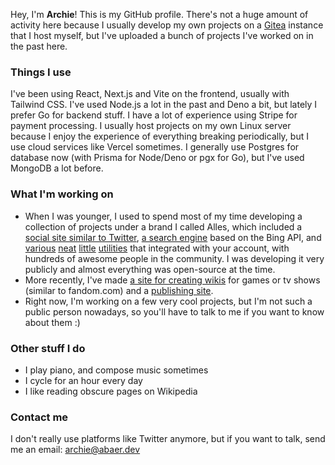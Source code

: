 Hey, I'm **Archie**! This is my GitHub profile. There's not a huge amount of activity here because I usually develop my own projects on a [Gitea](https://gitea.io) instance that I host myself, but I've uploaded a bunch of projects I've worked on in the past here.

### Things I use
I've been using React, Next.js and Vite on the frontend, usually with Tailwind CSS. I've used Node.js a lot in the past and Deno a bit, but lately I prefer Go for backend stuff. I have a lot of experience using Stripe for payment processing. I usually host projects on my own Linux server because I enjoy the experience of everything breaking periodically, but I use cloud services like Vercel sometimes. I generally use Postgres for database now (with Prisma for Node/Deno or pgx for Go), but I've used MongoDB a lot before.

### What I'm working on
- When I was younger, I used to spend most of my time developing a collection of projects under a brand I called Alles, which included a [social site similar to Twitter](https://github.com/xkcdstickfigure/micro), [a search engine](https://github.com/xkcdstickfigure/bing) based on the Bing API, and [various](https://github.com/xkcdstickfigure/pulsar) [neat](https://github.com/xkcdstickfigure/tab-home) [little](https://github.com/xkcdstickfigure/verdaccio-api-auth) [utilities](https://github.com/xkcdstickfigure/mcauth) that integrated with your account, with hundreds of awesome people in the community. I was developing it very publicly and almost everything was open-source at the time.
- More recently, I've made [a site for creating wikis](https://github.com/xkcdstickfigure/wiki) for games or tv shows (similar to fandom.com) and a [publishing site](https://github.com/xkcdstickfigure/write.cx).
- Right now, I'm working on a few very cool projects, but I'm not such a public person nowadays, so you'll have to talk to me if you want to know about them :)

### Other stuff I do
- I play piano, and compose music sometimes
- I cycle for an hour every day
- I like reading obscure pages on Wikipedia

### Contact me
I don't really use platforms like Twitter anymore, but if you want to talk, send me an email: archie@abaer.dev

